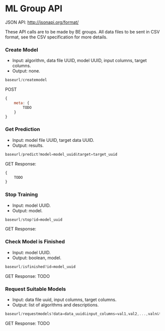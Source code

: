 # ML Group API
JSON API: http://jsonapi.org/format/

These API calls are to be made by BE groups. All data files to be sent in CSV format, see the CSV specification for more details.

### Create Model
- Input: algorithm, data file UUID, model UUID, input columns, target columns.
- Output: none.
```javascript
baseurl/createmodel
```
POST
```javascript
{
	meta: {
		TODO		
	}
}
```

### Get Prediction
- Input: model file UUID, target data UUID.
- Output: results.
```javascript
baseurl/predict?model=model_uuid&target=target_uuid
```
GET
Response:
```javascript
{
	TODO
}
```

### Stop Training
- Input: model UUID.
- Output: model.
```javascript
baseurl/stop?id=model_uuid
```
GET
Response:

### Check Model is Finished
- Input: model UUID.
- Output: boolean, model.
```javascript
baseurl/isfinished?id=model_uuid
```
GET
Response:
TODO

### Request Suitable Models
- Input: data file uuid, input columns, target columns.
- Output: list of algorithms and descriptions.
```javascript
baseurl/requestmodels?data=data_uuid&input_columns=val1,val2,...,valn&target_columns=val1,val2,...,valn
```
GET
Response:
TODO
